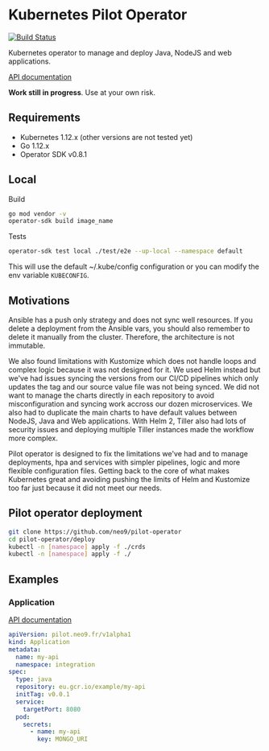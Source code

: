# Kubernetes Pilot Operator

[![Build Status](https://travis-ci.org/neo9/pilot-operator.svg?branch=master)](https://travis-ci.org/neo9/pilot-operator)

Kubernetes operator to manage and deploy Java, NodeJS and web applications.

[API documentation](doc/api.md)

**Work still in progress**. Use at your own risk.

## Requirements

- Kubernetes 1.12.x (other versions are not tested yet)
- Go 1.12.x
- Operator SDK v0.8.1

## Local

Build

```bash
go mod vendor -v
operator-sdk build image_name
```

Tests

```bash
operator-sdk test local ./test/e2e --up-local --namespace default
```

This will use the default ~/.kube/config configuration or you can
modify the env variable `KUBECONFIG`.

## Motivations

Ansible has a push only strategy and does not sync well resources.  If you
delete a deployment from the Ansible vars, you should also remember to delete
it manually from the cluster. Therefore, the architecture is not immutable.

We also found limitations with Kustomize which does not handle loops and
complex logic because it was not designed for it.  We used Helm instead but
we've had issues syncing the versions from our CI/CD pipelines which only
updates the tag and our source value file was not being synced. We did not want
to manage the charts directly in each repository to avoid misconfiguration and
syncing work accross our dozen microservices. We also had to duplicate the
main charts to have default values between NodeJS, Java and Web applications.
With Helm 2, Tiller also had lots of security issues and deploying multiple
Tiller instances made the workflow more complex.

Pilot operator is designed to fix the limitations we've had and to manage
deployments, hpa and services with simpler pipelines, logic and more flexible
configuration files. Getting back to the core of what makes Kubernetes great
and avoiding pushing the limits of Helm and Kustomize too far just because it
did not meet our needs.


## Pilot operator deployment

```bash
git clone https://github.com/neo9/pilot-operator
cd pilot-operator/deploy
kubectl -n [namespace] apply -f ./crds
kubectl -n [namespace] apply -f ./
```

## Examples

### Application

[API documentation](doc/api.md)

```yaml
apiVersion: pilot.neo9.fr/v1alpha1
kind: Application
metadata:
  name: my-api
  namespace: integration
spec:
  type: java
  repository: eu.gcr.io/example/my-api
  initTag: v0.0.1
  service:
    targetPort: 8080
  pod:
    secrets:
      - name: my-api
        key: MONGO_URI

```

